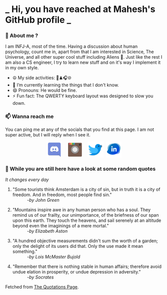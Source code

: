# **_ Hi, you have reached at Mahesh's GitHub profile _**
### 🌸 About me ?
I am INFJ-A, most of the time. Having a discussion about human psychology, count me in, apart from that I am interested in Science, The Universe, and all other super cool stuff including Aliens 🤫. Just like the rest I am also a CS engineer, I try to learn new stuff and on it's way I implement it in my own style. 
- ☮ My side activities: 🎨♟🎧🌐
- 🌱 I’m currently learning the things that I don't know.
- 😄 Pronouns: He would be fine.
- ⚡ Fun fact: The QWERTY keyboard layout was designed to slow you down.

### 📫 Wanna reach me
You can ping me at any of the socials that you find at this page. I am not super active, but I will reply when I see it.
<p align="center">
<a href="https://discordapp.com/users/733328856957714472"><img src="./Assets/Papirus-Team-Papirus-Apps-Discord.svg" height="50px" width="50px" ></a>&nbsp; &nbsp;  
<a href ="https://instagram.com/obl1v_on"><img src="./Assets/Papirus-Team-Papirus-Apps-Instagram.svg" height="50px" width="50px" ></a>&nbsp;  &nbsp; 
<a href ="https://twitter.com/MaheshN2000"><img src="./Assets/Papirus-Team-Papirus-Apps-Twitter.svg" height ="50px" width="50px" ></a>&nbsp;
<a href ="https://linkedin.com/in/mahesh2000"><img src="./Assets/in.png" height ="50px" width="50px" ></a>

</p>



### 🔰 While you are still here have a look at some random quotes
*It changes every day*

<!-- BLOG-POST-LIST:START -->
 1.  "Some tourists think Amsterdam is a city of sin, but in truth it is a city of freedom. And in freedom, most people find sin." <br> &emsp;&emsp;&emsp; <i>-by John Green</i> 

 2.  "Mountains inspire awe in any human person who has a soul. They remind us of our frailty, our unimportance, of the briefness of our span upon this earth. They touch the heavens, and sail serenely at an altitude beyond even the imaginings of a mere mortal." <br> &emsp;&emsp;&emsp; <i>-by Elizabeth Aston</i> 

 3.  "A hundred objective measurements didn't sum the worth of a garden; only the delight of its users did that. Only the use made it mean something." <br> &emsp;&emsp;&emsp; <i>-by Lois McMaster Bujold</i> 

 4.  "Remember that there is nothing stable in human affairs; therefore avoid undue elation in prosperity, or undue depression in adversity." <br> &emsp;&emsp;&emsp; <i>-by Socrates</i> 
<!-- BLOG-POST-LIST:END -->
Fetched from <a href="http://www.quotationspage.com/data/mqotd.rss"> The Quotations Page</a>.
<!-- The above quotes are fetched from " http://www.quotationspage.com/data/mqotd.rss " and the github action used was gautamkrishnar/blog-post-workflow@master -->
